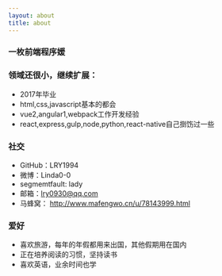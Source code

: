 ```yaml
---
layout: about 
title: about 
---
```

### 一枚前端程序媛
### 领域还很小，继续扩展：
+ 2017年毕业
+ html,css,javascript基本的都会
+ vue2,angular1,webpack工作开发经验
+ react,express,gulp,node,python,react-native自己捯饬过一些


### 社交
+ GitHub：LRY1994
+ 微博：Linda0-0
+ segmemtfault: lady
+ 邮箱：lry0930@qq.com
+ 马蜂窝： http://www.mafengwo.cn/u/78143999.html

### 爱好
+ 喜欢旅游，每年的年假都用来出国，其他假期用在国内
+ 正在培养阅读的习惯，坚持读书
+ 喜欢英语，业余时间也学


